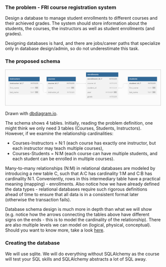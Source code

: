 
### The problem - FRI course registration system
Design a database to manage student enrollments to different courses and their achieved grades. The system should store information about the students, the courses, the instructors as well as student enrollments (and grades).

Designing databases is hard, and there are jobs/career paths that specialize only in database design/admin, so do not underestimate this task.

### The proposed schema

![Alt text](dbschema.png)

Drawn with [dbdiagram.io](https://dbdiagram.io/).

The schema shows 4 tables. Initially, reading the problem definition, one might think we only need 3 tables (Courses, Students, Instructors). However, if we examine the relationship cardinalities:
- Courses-Instructors = N:1 (each course has exactly one instructor, but each instructor may teach multiple courses),
- Courses-Students = N:M (each course can have multiple students, and each student can be enrolled in multiple courses).

Many-to-many relationships (N:M) in relational databases are modeled by introducing a new table C, such that A:C has cardinality 1:M and C:B has cardinality N:1. Conveniently, rows in this intermediary table have a practical meaning (mapping) - enrollments. Also notice how we have already defined the data types - relational databases require such rigorous definitions ahead of time to ensure that all data is in a consistent format later (otherwise the transaction fails).


Database schema design is much more in depth than what we will show (e.g. notice how the arrows connecting the tables above have different signs on the ends - this is to model the cardinality of the relationship). There are also multiple levels we can model on (logical, physical, conceptual). Should you want to know more, take a look [here](https://en.wikipedia.org/wiki/Entity%E2%80%93relationship_model).


### Creating the database
We will use sqlite. We will do everything without SQLAlchemy as the course will test your SQL skills and SQLAlchemy abstracts a lot of SQL away.
